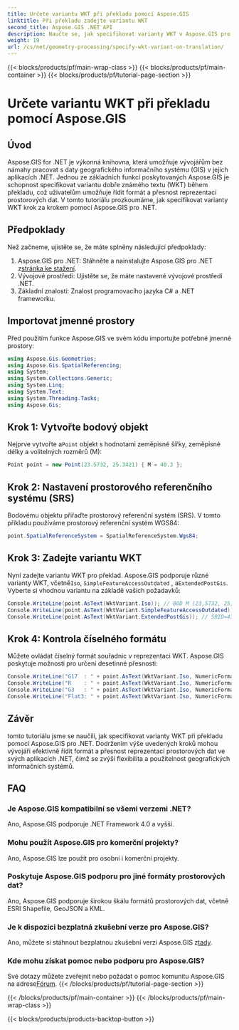 ```yaml
---
title: Určete variantu WKT při překladu pomocí Aspose.GIS
linktitle: Při překladu zadejte variantu WKT
second_title: Aspose.GIS .NET API
description: Naučte se, jak specifikovat varianty WKT v Aspose.GIS pro .NET, abyste mohli efektivně řídit formát a přesnost reprezentace prostorových dat.
weight: 19
url: /cs/net/geometry-processing/specify-wkt-variant-on-translation/
---
```


{{< blocks/products/pf/main-wrap-class >}}
{{< blocks/products/pf/main-container >}}
{{< blocks/products/pf/tutorial-page-section >}}

# Určete variantu WKT při překladu pomocí Aspose.GIS

## Úvod
Aspose.GIS for .NET je výkonná knihovna, která umožňuje vývojářům bez námahy pracovat s daty geografického informačního systému (GIS) v jejich aplikacích .NET. Jednou ze základních funkcí poskytovaných Aspose.GIS je schopnost specifikovat variantu dobře známého textu (WKT) během překladu, což uživatelům umožňuje řídit formát a přesnost reprezentací prostorových dat. V tomto tutoriálu prozkoumáme, jak specifikovat varianty WKT krok za krokem pomocí Aspose.GIS pro .NET.
## Předpoklady
Než začneme, ujistěte se, že máte splněny následující předpoklady:
1. Aspose.GIS pro .NET: Stáhněte a nainstalujte Aspose.GIS pro .NET z[stránka ke stažení](https://releases.aspose.com/gis/net/).
2. Vývojové prostředí: Ujistěte se, že máte nastavené vývojové prostředí .NET.
3. Základní znalosti: Znalost programovacího jazyka C# a .NET frameworku.

## Importovat jmenné prostory
Před použitím funkce Aspose.GIS ve svém kódu importujte potřebné jmenné prostory:
```csharp
using Aspose.Gis.Geometries;
using Aspose.Gis.SpatialReferencing;
using System;
using System.Collections.Generic;
using System.Linq;
using System.Text;
using System.Threading.Tasks;
using Aspose.Gis;
```
## Krok 1: Vytvořte bodový objekt
 Nejprve vytvořte a`Point` objekt s hodnotami zeměpisné šířky, zeměpisné délky a volitelných rozměrů (M):
```csharp
Point point = new Point(23.5732, 25.3421) { M = 40.3 };
```
## Krok 2: Nastavení prostorového referenčního systému (SRS)
Bodovému objektu přiřaďte prostorový referenční systém (SRS). V tomto příkladu používáme prostorový referenční systém WGS84:
```csharp
point.SpatialReferenceSystem = SpatialReferenceSystem.Wgs84;
```
## Krok 3: Zadejte variantu WKT
 Nyní zadejte variantu WKT pro překlad. Aspose.GIS podporuje různé varianty WKT, včetně`Iso`, `SimpleFeatureAccessOutdated` , a`ExtendedPostGis`. Vyberte si vhodnou variantu na základě vašich požadavků:
```csharp
Console.WriteLine(point.AsText(WktVariant.Iso)); // BOD M (23,5732, 25,3421, 40,3)
Console.WriteLine(point.AsText(WktVariant.SimpleFeatureAccessOutdated)); // BOD (23,5732, 25,3421)
Console.WriteLine(point.AsText(WktVariant.ExtendedPostGis)); // SRID=4326;POINTM (23,5732, 25,3421, 40,3)
```
## Krok 4: Kontrola číselného formátu
Můžete ovládat číselný formát souřadnic v reprezentaci WKT. Aspose.GIS poskytuje možnosti pro určení desetinné přesnosti:
```csharp
Console.WriteLine("G17  : " + point.AsText(WktVariant.Iso, NumericFormat.General(17))); // BOD M (23,5732 25,342099999999999 40,299999999999997)
Console.WriteLine("R    : " + point.AsText(WktVariant.Iso, NumericFormat.RoundTrip)); // BOD M (23,5732 25,3421 40,3)
Console.WriteLine("G3   : " + point.AsText(WktVariant.Iso, NumericFormat.General(3))); // BOD M (23,6 25,3 40,3)
Console.WriteLine("Flat3: " + point.AsText(WktVariant.Iso, NumericFormat.Flat(3))); // BOD M (23,573 25,342 40,3)
```

## Závěr
tomto tutoriálu jsme se naučili, jak specifikovat varianty WKT při překladu pomocí Aspose.GIS pro .NET. Dodržením výše uvedených kroků mohou vývojáři efektivně řídit formát a přesnost reprezentací prostorových dat ve svých aplikacích .NET, čímž se zvýší flexibilita a použitelnost geografických informačních systémů.
## FAQ
### Je Aspose.GIS kompatibilní se všemi verzemi .NET?
Ano, Aspose.GIS podporuje .NET Framework 4.0 a vyšší.
### Mohu použít Aspose.GIS pro komerční projekty?
Ano, Aspose.GIS lze použít pro osobní i komerční projekty.
### Poskytuje Aspose.GIS podporu pro jiné formáty prostorových dat?
Ano, Aspose.GIS podporuje širokou škálu formátů prostorových dat, včetně ESRI Shapefile, GeoJSON a KML.
### Je k dispozici bezplatná zkušební verze pro Aspose.GIS?
 Ano, můžete si stáhnout bezplatnou zkušební verzi Aspose.GIS z[tady](https://releases.aspose.com/).
### Kde mohu získat pomoc nebo podporu pro Aspose.GIS?
 Své dotazy můžete zveřejnit nebo požádat o pomoc komunitu Aspose.GIS na adrese[Fórum](https://forum.aspose.com/c/gis/33).
{{< /blocks/products/pf/tutorial-page-section >}}

{{< /blocks/products/pf/main-container >}}
{{< /blocks/products/pf/main-wrap-class >}}

{{< blocks/products/products-backtop-button >}}
